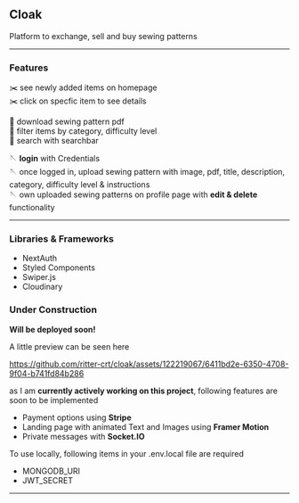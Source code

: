 ## Cloak

Platform to exchange, sell and buy sewing patterns

---

### Features

:scissors: see newly added items on homepage \
:scissors: click on specfic item to see details 

:thread: download sewing pattern pdf \
:thread: filter items by category, difficulty level \
:thread: search with searchbar 

:sewing_needle: **login** with Credentials \
:sewing_needle: once logged in, upload sewing pattern with image, pdf, title, description, category, difficulty level & instructions \
:sewing_needle: own uploaded sewing patterns on profile page with **edit & delete** functionality

---

### Libraries & Frameworks

- NextAuth
- Styled Components
- Swiper.js
- Cloudinary

### Under Construction 
**Will be deployed soon!**

A little preview can be seen here 

https://github.com/ritter-crt/cloak/assets/122219067/6411bd2e-6350-4708-9f04-b741fd84b286

as I am **currently actively working on this project**, following features are soon to be implemented

- Payment options using **Stripe**
- Landing page with animated Text and Images using **Framer Motion**
- Private messages with **Socket.IO**

To use locally, following items in your .env.local file are required

- MONGODB_URI 
- JWT_SECRET

---
